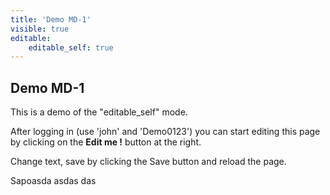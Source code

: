 ```yaml
---
title: 'Demo MD-1'
visible: true
editable:
    editable_self: true
---
```


## Demo MD-1

This is a demo of the "editable_self" mode.

After logging in (use 'john' and 'Demo0123') you can start editing this page by clicking on the <b>Edit me !</b> button at the right.

Change text, save by clicking the Save button and reload the page.

Sapoasda asdas das

